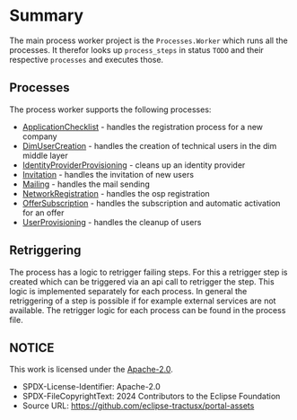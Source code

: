# Summary

The main process worker project is the `Processes.Worker` which runs all the processes. It therefor looks up `process_steps` in status `TODO` and their respective `processes` and executes those.

## Processes

The process worker supports the following processes:

- [ApplicationChecklist](../09.%20Process%20Workers/01.%20application_checklist.md) - handles the registration process for a new company
- [DimUserCreation](../09.%20Process%20Workers/02.%20dim_user_creation.md) - handles the creation of technical users in the dim middle layer
- [IdentityProviderProvisioning](../09.%20Process%20Workers/03.%20identity_provider_provisioning.md) - cleans up an identity provider
- [Invitation](../09.%20Process%20Workers/04.%20invitation.md) - handles the invitation of new users
- [Mailing](../09.%20Process%20Workers/05.%20mailing.md) - handles the mail sending
- [NetworkRegistration](../09.%20Process%20Workers/06.%20network_registration.md) - handles the osp registration
- [OfferSubscription](../09.%20Process%20Workers/07.%20offer_subscription.md) - handles the subscription and automatic activation for an offer
- [UserProvisioning](../09.%20Process%20Workers/08.%20user_provisioning.md) - handles the cleanup of users

## Retriggering

The process has a logic to retrigger failing steps. For this a retrigger step is created which can be triggered via an api call to retrigger the step. This logic is implemented separately for each process. In general the retriggering of a step is possible if for example external services are not available. The retrigger logic for each process can be found in the process file.

## NOTICE

This work is licensed under the [Apache-2.0](https://www.apache.org/licenses/LICENSE-2.0).

- SPDX-License-Identifier: Apache-2.0
- SPDX-FileCopyrightText: 2024 Contributors to the Eclipse Foundation
- Source URL: https://github.com/eclipse-tractusx/portal-assets
